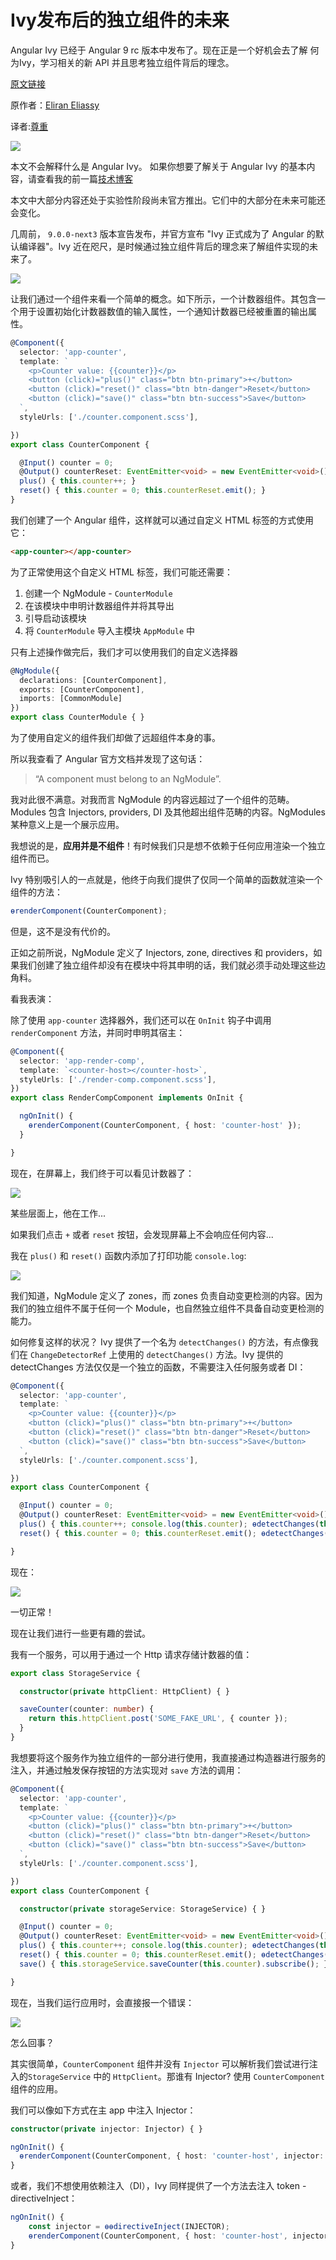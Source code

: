 # Ivy发布后的独立组件的未来

Angular Ivy 已经于 Angular 9 rc 版本中发布了。现在正是一个好机会去了解 何为Ivy，学习相关的新 API 并且思考独立组件背后的理念。

[原文链接](https://medium.com/angular-in-depth/the-future-of-standalone-components-in-the-post-ivy-release-days-e7ed9b9b4dcd)

原作者：[Eliran Eliassy
](https://medium.com/@eliranels?source=post_page-----e7ed9b9b4dcd----------------------)

译者:[尊重](https://www.zhihu.com/people/yiji-yiben-ming/activities)

![](../assets/angular-163/1.jpeg)

本文不会解释什么是 Angular Ivy。 如果你想要了解关于 Angular Ivy 的基本内容，请查看我的前一篇[技术博客](https://blog.angularindepth.com/all-you-need-to-know-about-ivy-the-new-angular-engine-9cde471f42cf)

本文中大部分内容还处于实验性阶段尚未官方推出。它们中的大部分在未来可能还会变化。

几周前， `9.0.0-next3` 版本宣告发布，并官方宣布 "Ivy 正式成为了 Angular 的默认编译器"。Ivy 近在咫尺，是时候通过独立组件背后的理念来了解组件实现的未来了。

![](../assets/angular-163/2.png)

让我们通过一个组件来看一个简单的概念。如下所示，一个计数器组件。其包含一个用于设置初始化计数器数值的输入属性，一个通知计数器已经被重置的输出属性。

```typescript
@Component({
  selector: 'app-counter',
  template: `
    <p>Counter value: {{counter}}</p>
    <button (click)="plus()" class="btn btn-primary">+</button>
    <button (click)="reset()" class="btn btn-danger">Reset</button>
    <button (click)="save()" class="btn btn-success">Save</button>
  `,
  styleUrls: ['./counter.component.scss'],

})
export class CounterComponent {

  @Input() counter = 0;
  @Output() counterReset: EventEmitter<void> = new EventEmitter<void>();
  plus() { this.counter++; }
  reset() { this.counter = 0; this.counterReset.emit(); }
}
```

我们创建了一个 Angular 组件，这样就可以通过自定义 HTML 标签的方式使用它：

```HTML
<app-counter></app-counter>
```

为了正常使用这个自定义 HTML 标签，我们可能还需要：

1. 创建一个 NgModule - `CounterModule`
2. 在该模块中申明计数器组件并将其导出
3. 引导启动该模块
4. 将 `CounterModule` 导入主模块 `AppModule` 中

只有上述操作做完后，我们才可以使用我们的自定义选择器

```typescript
@NgModule({
  declarations: [CounterComponent],
  exports: [CounterComponent],
  imports: [CommonModule]
})
export class CounterModule { }
```

为了使用自定义的组件我们却做了远超组件本身的事。

所以我查看了 Angular 官方文档并发现了这句话：

> “A component must belong to an NgModule”.

我对此很不满意。对我而言 NgModule 的内容远超过了一个组件的范畴。Modules 包含 Injectors, providers, DI 及其他超出组件范畴的内容。NgModules 某种意义上是一个展示应用。

我想说的是，**应用并是不组件**！有时候我们只是想不依赖于任何应用渲染一个独立组件而已。

Ivy 特别吸引人的一点就是，他终于向我们提供了仅同一个简单的函数就渲染一个组件的方法：

```typescript
ɵrenderComponent(CounterComponent);
```

但是，这不是没有代价的。

正如之前所说，NgModule 定义了 Injectors, zone, directives 和 providers，如果我们创建了独立组件却没有在模块中将其申明的话，我们就必须手动处理这些边角料。

看我表演：

除了使用 `app-counter` 选择器外，我们还可以在 `OnInit` 钩子中调用 `renderComponent` 方法，并同时申明其宿主：

```typescript
@Component({
  selector: 'app-render-comp',
  template: `<counter-host></counter-host>`,
  styleUrls: ['./render-comp.component.scss'],
})
export class RenderCompComponent implements OnInit {

  ngOnInit() {
    ɵrenderComponent(CounterComponent, { host: 'counter-host' });
  }

}
```

现在，在屏幕上，我们终于可以看见计数器了：

![](../assets/angular-163/3.png)

某些层面上，他在工作...

如果我们点击 `+` 或者 `reset` 按钮，会发现屏幕上不会响应任何内容...

我在 `plus()` 和 `reset()` 函数内添加了打印功能 `console.log`:

![](../assets/angular-163/4.gif)

我们知道，NgModule 定义了 zones，而 zones 负责自动变更检测的内容。因为我们的独立组件不属于任何一个 Module，也自然独立组件不具备自动变更检测的能力。

如何修复这样的状况？ Ivy 提供了一个名为 `detectChanges()` 的方法，有点像我们在 `ChangeDetectorRef` 上使用的 `detectChanges()` 方法。Ivy 提供的 detectChanges 方法仅仅是一个独立的函数，不需要注入任何服务或者 DI：

```typescript
@Component({
  selector: 'app-counter',
  template: `
    <p>Counter value: {{counter}}</p>
    <button (click)="plus()" class="btn btn-primary">+</button>
    <button (click)="reset()" class="btn btn-danger">Reset</button>
    <button (click)="save()" class="btn btn-success">Save</button>
  `,
  styleUrls: ['./counter.component.scss'],

})
export class CounterComponent {

  @Input() counter = 0;
  @Output() counterReset: EventEmitter<void> = new EventEmitter<void>();
  plus() { this.counter++; console.log(this.counter); ɵdetectChanges(this); }
  reset() { this.counter = 0; this.counterReset.emit(); ɵdetectChanges(this); }

}
```

现在：

![](../assets/angular-163/5.gif)

一切正常！

现在让我们进行一些更有趣的尝试。

我有一个服务，可以用于通过一个 Http 请求存储计数器的值：

```typescript
export class StorageService {

  constructor(private httpClient: HttpClient) { }

  saveCounter(counter: number) {
    return this.httpClient.post('SOME_FAKE_URL', { counter });
  }
}
```

我想要将这个服务作为独立组件的一部分进行使用，我直接通过构造器进行服务的注入，并通过触发保存按钮的方法实现对 `save` 方法的调用：

```typescript
@Component({
  selector: 'app-counter',
  template: `
    <p>Counter value: {{counter}}</p>
    <button (click)="plus()" class="btn btn-primary">+</button>
    <button (click)="reset()" class="btn btn-danger">Reset</button>
    <button (click)="save()" class="btn btn-success">Save</button>
  `,
  styleUrls: ['./counter.component.scss'],

})
export class CounterComponent {

  constructor(private storageService: StorageService) { }

  @Input() counter = 0;
  @Output() counterReset: EventEmitter<void> = new EventEmitter<void>();
  plus() { this.counter++; console.log(this.counter); ɵdetectChanges(this); }
  reset() { this.counter = 0; this.counterReset.emit(); ɵdetectChanges(this); }
  save() { this.storageService.saveCounter(this.counter).subscribe(); }

}
```

现在，当我们运行应用时，会直接报一个错误：

![](../assets/angular-163/6.png)

怎么回事？

其实很简单，`CounterComponent` 组件并没有 `Injector` 可以解析我们尝试进行注入的`StorageService` 中的 `HttpClient`。那谁有 Injector? 使用 `CounterComponent` 组件的应用。

我们可以像如下方式在主 app 中注入 Injector：

```typescript
constructor(private injector: Injector) { }

ngOnInit() {
  ɵrenderComponent(CounterComponent, { host: 'counter-host', injector: this.injector });
}
```

或者，我们不想使用依赖注入（DI），Ivy 同样提供了一个方法去注入 token - directiveInject：

```typescript
ngOnInit() {
    const injector = ɵɵdirectiveInject(INJECTOR);
    ɵrenderComponent(CounterComponent, { host: 'counter-host', injector });
}
```

